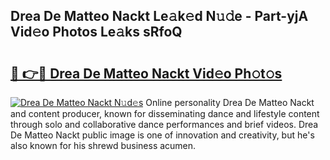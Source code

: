 ## Drea De Matteo Nackt Le𝚊k𝚎d N𝚞𝚍e - Part-yjA Vid𝚎o Photos Le𝚊ks sRfoQ

# <h2><a href="http://fb0jr7p.evod.top/?m=Drea+De+Matteo+Nackt">🔗 👉🔴 Drea De Matteo Nackt Vid𝚎o Ph𝚘t𝚘s</a></h2>

[![Drea De Matteo Nackt N𝚞d𝚎s](https://i.imgur.com/8V9OHl7.gif)](http://fb0jr7p.evod.top/?m=Drea+De+Matteo+Nackt)
Online personality Drea De Matteo Nackt and content producer, known for disseminating dance and lifestyle content through solo and collaborative dance performances and brief videos. Drea De Matteo Nackt public image is one of innovation and creativity, but he's also known for his shrewd business acumen. 
